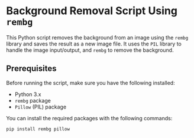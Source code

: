 # Background Removal Script Using `rembg`

This Python script removes the background from an image using the `rembg` library and saves the result as a new image file. It uses the `PIL` library to handle the image input/output, and `rembg` to remove the background.

## Prerequisites

Before running the script, make sure you have the following installed:

- Python 3.x
- `rembg` package
- `Pillow` (PIL) package

You can install the required packages with the following commands:

```bash
pip install rembg pillow
